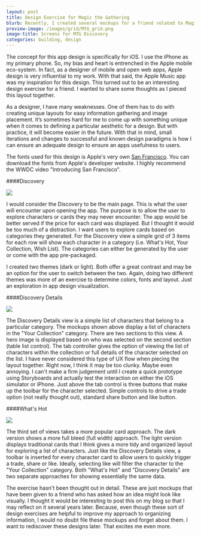 ```yaml
---
layout: post
title: Design Exercise for Magic the Gathering
blurb: Recently, I created several mockups for a friend related to Magic the Gathering.  Here are a few brief thoughts on the design and layout.
preview-image: /images/grid/MtG_grid.png
image-title: Screens for MTG Discovery
categories: building, design
---
```


The concept for this app design is specifically for iOS.  I use the iPhone as my primary phone.  So, my bias and heart is entrenched in the Apple mobile eco-system.  In fact, as a designer of mobile and open web apps, Apple design is very influential to my work. With that said, the Apple Music app was my inspiration for this design.  This turned out to be an interesting design exercise for a friend.  I wanted to share some thoughts as I pieced this layout together.  

As a designer, I have many weaknesses.  One of them has to do with creating unique layouts for easy information gathering and image placement.  It’s sometimes hard for me to come up with something unique when it comes to defining a particular aesthetic for a design.  But with practice, it will become easier in the future.  With that in mind, small iterations and changes to successful and known design paradigms is how I can ensure an adequate design to ensure an apps usefulness to users.

The fonts used for this design is Apple's very own  [San Francisco](https://developer.apple.com/fonts/).  You can download the fonts from Apple's developer website.  I highly recommend the WWDC video "Introducing San Francisco".   

####Discovery

<div class="grid iterative-design">
  <div class="col-1-2"><a href="/images/posts/MTG/DiscoveryDark.jpg" data-imagelightbox="b"><img src="/images/posts/MTG/DiscoveryDark.jpg" title=""></a></div>
  <div class="col-1-2"><a href="/images/posts/MTG/Discovery.jpg" data-imagelightbox="b"><img src="/images/posts/MTG/Discovery.jpg"></a></div>
</div>

I would consider the Discovery to be the main page.  This is what the user will encounter upon opening the app.  The purpose is to allow the user to explore characters or cards they may never encounter.  The app would be better served if the price for each card was displayed.  But I thought it would be too much of a distraction.  I want users to explore cards based on categories they generated.  For the Discovery view a simple grid of 3 items for each row will show each character in a category (i.e. What's Hot, Your Collection, Wish List).  The categories can either be generated by the user or come with the app pre-packaged.

I created two themes (dark or light).  Both offer a great contrast and may be an option for the user to switch between the two.  Again, doing two different themes was more of an exercise to determine colors, fonts and layout.  Just an exploration in app design visualization.  

####Discovery Details

<div class="grid iterative-design">
  <div class="col-1-2"><a href="/images/posts/MTG/DiscoveryDetailsDark.jpg" data-imagelightbox="b"><img src="/images/posts/MTG/DiscoveryDetailsDark.jpg" title=""></a></div>
  <div class="col-1-2"><a href="/images/posts/MTG/DiscoveryDetails.jpg" data-imagelightbox="b"><img src="/images/posts/MTG/DiscoveryDetails.jpg"></a></div>
</div>

The Discovery Details view is a simple list of characters that belong to a particular category.  The mockups shown above display a list of characters in the "Your Collection" category.  There are two sections to this view.  A hero image is displayed based on who was selected on the second section (table list control).  The tab controller gives the option of viewing the list of characters within the collection or full details of the character selected on the list.  I have never considered this type of UX flow when piecing the layout together.  Right now, I think it may be too clunky.  Maybe even annoying.  I can't make a firm judgement until I create a quick prototype using Storyboards and actually test the interaction on either the iOS simulator or iPhone.  Just above the tab control is three buttons that make up the toolbar for the character selected.  Simple controls to drive a trade option (not really thought out), standard share button and like button.


####What's Hot

<div class="grid iterative-design">
  <div class="col-1-2"><a href="/images/posts/MTG/WhatHotDark.jpg" data-imagelightbox="b"><img src="/images/posts/MTG/WhatHotDark.jpg" title=""></a></div>
  <div class="col-1-2"><a href="/images/posts/MTG/WhatHotCards.jpg" data-imagelightbox="b"><img src="/images/posts/MTG/WhatHotCards.jpg"></a></div>
</div>

The third set of views takes a more popular card approach.  The dark version shows a more full bleed (full width) approach.  The light version displays traditional cards that I think gives a more tidy and organized layout for exploring a list of characters.  Just like the Discovery Details view, a toolbar is inserted for every character card to allow users to quickly trigger a trade, share or like.  Ideally, selecting like will filter the character to the "Your Collection" category.  Both "What's Hot" and "Discovery Details" are two separate approaches for showing essentially the same data.

The exercise hasn't been thought out in detail.  These are just mockups that have been given to a friend who has asked how an idea might look like visually.  I thought it would be interesting to post this on my blog so that I may reflect on it several years later.  Because, even though these sort of design exercises are helpful to improve my approach to organizing information, I would no doubt file these mockups and forget about them.  I want to rediscover these designs later.  That excites me even more.   
